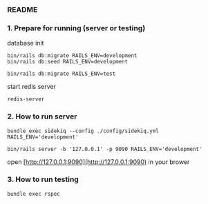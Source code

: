 
### README

### 1. Prepare for running (server or testing)

database init

```
bin/rails db:migrate RAILS_ENV=development
bin/rails db:seed RAILS_ENV=development

bin/rails db:migrate RAILS_ENV=test
```

start redis server  

```
redis-server
```

### 2. How to run server

```
bundle exec sidekiq --config ./config/sidekiq.yml RAILS_ENV='development'
```

```
bin/rails server -b '127.0.0.1' -p 9090 RAILS_ENV='development'
```

open [http://127.0.0.1:9090](http://127.0.0.1:9090) in your brower

### 3. How to run testing

```
bundle exec rspec
```

